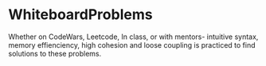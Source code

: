 # WhiteboardProblems

Whether on CodeWars, Leetcode, In class, or with mentors- intuitive syntax, memory effienciency, high cohesion and loose coupling is practiced to find solutions to these problems. 


